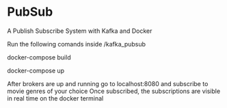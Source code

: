 # PubSub
A Publish Subscribe System with Kafka and Docker

Run the following comands inside /kafka_pubsub

docker-compose build

docker-compose up

After brokers are up and running go to localhost:8080 and subscribe to movie genres of your choice
Once subscribed, the subscriptions are visible in real time on the docker terminal

